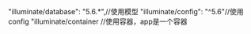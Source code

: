 "illuminate/database": "5.6.*",//使用模型
    "illuminate/config": "^5.6"//使用config
    "illuminate/container //使用容器，app是一个容器
    